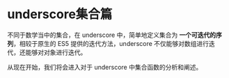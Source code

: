underscore集合篇
================

不同于数学当中的集合，在 underscore 中，简单地定义集合为 **一个可迭代的序列**，相较于原生的 ES5 提供的迭代方法，underscore 不仅能够对数组进行迭代，还能够对对象进行迭代。

从现在开始，我们将会进入对于 underscore 中集合函数的分析和阐述。
